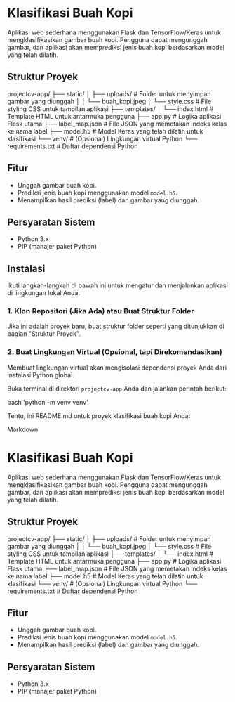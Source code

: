 # Klasifikasi Buah Kopi

Aplikasi web sederhana menggunakan Flask dan TensorFlow/Keras untuk mengklasifikasikan gambar buah kopi. Pengguna dapat mengunggah gambar, dan aplikasi akan memprediksi jenis buah kopi berdasarkan model yang telah dilatih.

## Struktur Proyek

projectcv-app/
├── static/
│   ├── uploads/                # Folder untuk menyimpan gambar yang diunggah
│   │   └── buah_kopi.jpeg
│   └── style.css               # File styling CSS untuk tampilan aplikasi
├── templates/
│   └── index.html              # Template HTML untuk antarmuka pengguna
├── app.py                      # Logika aplikasi Flask utama
├── label_map.json              # File JSON yang memetakan indeks kelas ke nama label
├── model.h5                    # Model Keras yang telah dilatih untuk klasifikasi
└── venv/                       # (Opsional) Lingkungan virtual Python
└── requirements.txt            # Daftar dependensi Python

## Fitur

* Unggah gambar buah kopi.
* Prediksi jenis buah kopi menggunakan model `model.h5`.
* Menampilkan hasil prediksi (label) dan gambar yang diunggah.

## Persyaratan Sistem

* Python 3.x
* PIP (manajer paket Python)

## Instalasi

Ikuti langkah-langkah di bawah ini untuk mengatur dan menjalankan aplikasi di lingkungan lokal Anda.

### 1. Klon Repositori (Jika Ada) atau Buat Struktur Folder

Jika ini adalah proyek baru, buat struktur folder seperti yang ditunjukkan di bagian "Struktur Proyek".

### 2. Buat Lingkungan Virtual (Opsional, tapi Direkomendasikan)

Membuat lingkungan virtual akan mengisolasi dependensi proyek Anda dari instalasi Python global.

Buka terminal di direktori `projectcv-app` Anda dan jalankan perintah berikut:

bash
'python -m venv venv'


Tentu, ini README.md untuk proyek klasifikasi buah kopi Anda:

Markdown

# Klasifikasi Buah Kopi

Aplikasi web sederhana menggunakan Flask dan TensorFlow/Keras untuk mengklasifikasikan gambar buah kopi. Pengguna dapat mengunggah gambar, dan aplikasi akan memprediksi jenis buah kopi berdasarkan model yang telah dilatih.

## Struktur Proyek

projectcv-app/
├── static/
│   ├── uploads/                # Folder untuk menyimpan gambar yang diunggah
│   │   └── buah_kopi.jpeg
│   └── style.css               # File styling CSS untuk tampilan aplikasi
├── templates/
│   └── index.html              # Template HTML untuk antarmuka pengguna
├── app.py                      # Logika aplikasi Flask utama
├── label_map.json              # File JSON yang memetakan indeks kelas ke nama label
├── model.h5                    # Model Keras yang telah dilatih untuk klasifikasi
└── venv/                       # (Opsional) Lingkungan virtual Python
└── requirements.txt            # Daftar dependensi Python


## Fitur

* Unggah gambar buah kopi.
* Prediksi jenis buah kopi menggunakan model `model.h5`.
* Menampilkan hasil prediksi (label) dan gambar yang diunggah.

## Persyaratan Sistem

* Python 3.x
* PIP (manajer paket Python)



